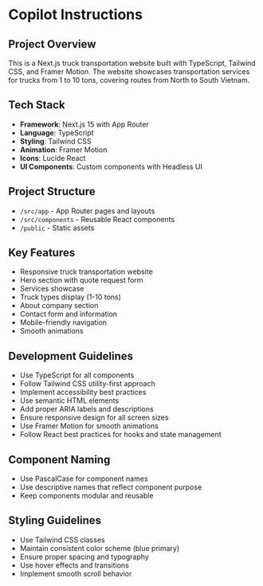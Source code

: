 # Copilot Instructions

<!-- Use this file to provide workspace-specific custom instructions to Copilot. For more details, visit https://code.visualstudio.com/docs/copilot/copilot-customization#_use-a-githubcopilotinstructionsmd-file -->

## Project Overview
This is a Next.js truck transportation website built with TypeScript, Tailwind CSS, and Framer Motion. The website showcases transportation services for trucks from 1 to 10 tons, covering routes from North to South Vietnam.

## Tech Stack
- **Framework**: Next.js 15 with App Router
- **Language**: TypeScript
- **Styling**: Tailwind CSS
- **Animation**: Framer Motion
- **Icons**: Lucide React
- **UI Components**: Custom components with Headless UI

## Project Structure
- `/src/app` - App Router pages and layouts
- `/src/components` - Reusable React components
- `/public` - Static assets

## Key Features
- Responsive truck transportation website
- Hero section with quote request form
- Services showcase
- Truck types display (1-10 tons)
- About company section
- Contact form and information
- Mobile-friendly navigation
- Smooth animations

## Development Guidelines
- Use TypeScript for all components
- Follow Tailwind CSS utility-first approach
- Implement accessibility best practices
- Use semantic HTML elements
- Add proper ARIA labels and descriptions
- Ensure responsive design for all screen sizes
- Use Framer Motion for smooth animations
- Follow React best practices for hooks and state management

## Component Naming
- Use PascalCase for component names
- Use descriptive names that reflect component purpose
- Keep components modular and reusable

## Styling Guidelines
- Use Tailwind CSS classes
- Maintain consistent color scheme (blue primary)
- Ensure proper spacing and typography
- Use hover effects and transitions
- Implement smooth scroll behavior
